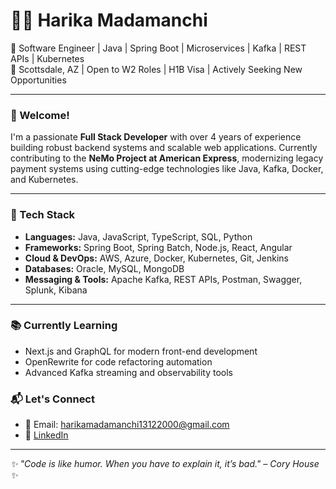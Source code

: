 # 👩‍💻 Harika Madamanchi

🎯 Software Engineer | Java | Spring Boot | Microservices | Kafka | REST APIs | Kubernetes  
📍 Scottsdale, AZ | Open to W2 Roles | H1B Visa | Actively Seeking New Opportunities

---

### 👋 Welcome!

I'm a passionate **Full Stack Developer** with over 4 years of experience building robust backend systems and scalable web applications. Currently contributing to the **NeMo Project at American Express**, modernizing legacy payment systems using cutting-edge technologies like Java, Kafka, Docker, and Kubernetes.

---

### 💼 Tech Stack

- **Languages:** Java, JavaScript, TypeScript, SQL, Python
- **Frameworks:** Spring Boot, Spring Batch, Node.js, React, Angular
- **Cloud & DevOps:** AWS, Azure, Docker, Kubernetes, Git, Jenkins
- **Databases:** Oracle, MySQL, MongoDB
- **Messaging & Tools:** Apache Kafka, REST APIs, Postman, Swagger, Splunk, Kibana

---

### 📚 Currently Learning

- Next.js and GraphQL for modern front-end development  
- OpenRewrite for code refactoring automation  
- Advanced Kafka streaming and observability tools


### 📬 Let's Connect

- 📧 Email: [harikamadamanchi13122000@gmail.com](mailto:harikamadamanchi13122000@gmail.com)  
- 💼 [LinkedIn](https://www.linkedin.com/in/harika-madamanchi-5a5147214/)  

---

_✨ "Code is like humor. When you have to explain it, it’s bad." – Cory House ✨_

